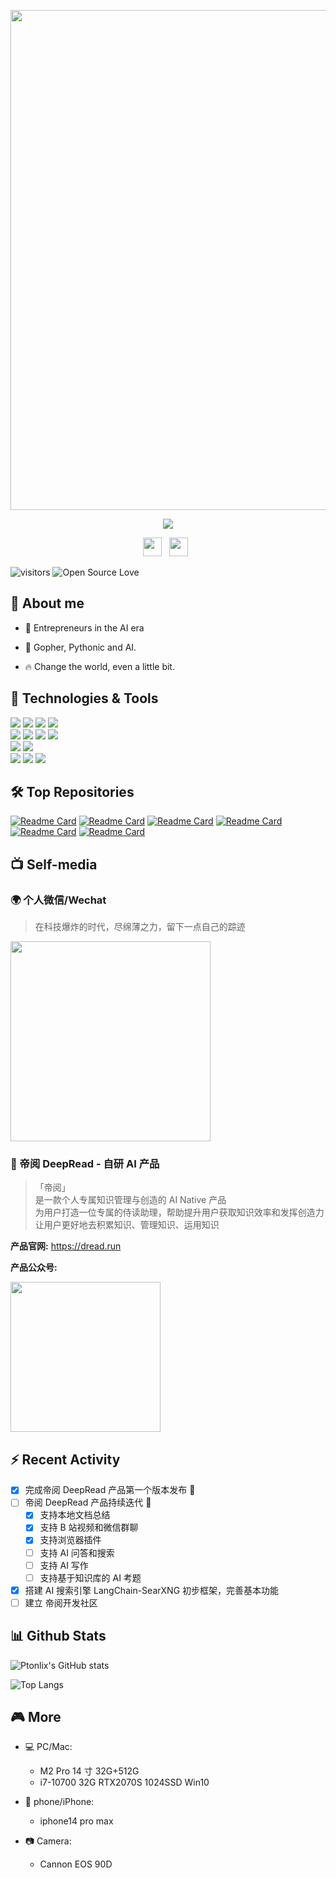 <p align="center">
  <img src="https://img.gejiba.com/images/470bf1cafcdd28ead352f48afb2cc85a.jpg" width=800 style="display: block; margin: 0 auto"/>
</p>

<div align='center'>
  <p>
    <img src="https://img.gejiba.com/images/bbe82b9e5671ea3dd3b3779b0071baae.png">
  </p>

  <p align='center'>
    <a href="https://img.gejiba.com/images/f0cf4242e87615dff574806169f9732a.png"><img height="30" src="https://img.gejiba.com/images/39db33ea168bb9b516550c596fed942b.png"></a>&nbsp;&nbsp;
    <a href="mailto:baird0917@163.com"><img height="30" src="https://th.bing.com/th/id/OIP.9sT4UWsRfFiy6vPydv3_-QHaHO?pid=ImgDet&rs=1"></a>&nbsp;&nbsp;
  </p>
</div>

![visitors](https://visitor-badge.laobi.icu/badge?page_id=ptonlix) ![Open Source Love](https://badges.frapsoft.com/os/v1/open-source.svg?v=102)

## 👋 About me

- 💪 Entrepreneurs in the AI era

- 🎨 Gopher, Pythonic and AI.

- 🔥 Change the world, even a little bit.

## 🔧 Technologies & Tools

![](https://img.shields.io/badge/Code-Golang-informational?style=flat&logo=go&logoColor=white&color=6aa6f8)
![](https://img.shields.io/badge/Code-Python-informational?style=flat&logo=python&logoColor=white&color=6aa6f8)
![](https://img.shields.io/badge/Code-C-informational?style=flat&logo=c&logoColor=white&color=6aa6f8)
![](https://img.shields.io/badge/Code-Vue.js-informational?style=flat&logo=vuedotjs&logoColor=white&color=6aa6f8)  
![](https://img.shields.io/badge/DataBase-Mysql-informational?style=flat&logo=mysql&logoColor=white&color=ff9300)
![](https://img.shields.io/badge/DataBase-Redis-informational?style=flat&logo=redis&logoColor=white&color=ff9300)
![](https://img.shields.io/badge/MQ-MQTT-informational?style=flat&logo=mqtt&logoColor=white&color=fffb0d)
![](https://img.shields.io/badge/MQ-Kafka-informational?style=flat&logo=apachekafka&logoColor=white&color=fffb0d)  
![](https://img.shields.io/badge/Tools-Docker-informational?style=flat&logo=docker&logoColor=white&color=0099CC)
![](https://img.shields.io/badge/Tools-Kubernetes-informational?style=flat&logo=kubernetes&logoColor=white&color=0099CC)  
![](https://img.shields.io/badge/Shell-Bash-informational?style=flat&logo=gnu-bash&logoColor=white&color=33CC33)
![](https://img.shields.io/badge/OS-Linux-informational?style=flat&logo=linux&logoColor=white&color=33CC33)
![](https://img.shields.io/badge/Editor-VS_Code-informational?style=flat&logo=visual-studio-code&logoColor=white&color=33CC33)

## 🛠️ Top Repositories

[![Readme Card](https://github-readme-stats.vercel.app/api/pin/?username=ptonlix&repo=LangChain-SearXNG)](https://github.com/ptonlix/LangChain-SearXNG)
[![Readme Card](https://github-readme-stats.vercel.app/api/pin/?username=ptonlix&repo=ssprompt)](https://github.com/ptonlix/ssprompt)
[![Readme Card](https://github-readme-stats.vercel.app/api/pin/?username=ptonlix&repo=spokenai)](https://github.com/ptonlix/spokenai)
[![Readme Card](https://github-readme-stats.vercel.app/api/pin/?username=ptonlix&repo=MQTTWithTLS)](https://github.com/ptonlix/MQTTWithTLS)
[![Readme Card](https://github-readme-stats.vercel.app/api/pin/?username=ptonlix&repo=officialaccount-chatgpt)](https://github.com/ptonlix/officialaccount-chatgpt)
[![Readme Card](https://github-readme-stats.vercel.app/api/pin/?username=ptonlix&repo=community-online)](https://github.com/ptonlix/community-online)

## 📺 Self-media

### 🌍 个人微信/Wechat

> 在科技爆炸的时代，尽绵薄之力，留下一点自己的踪迹

<img height=320 src="https://img.gejiba.com/images/704835503601bc77114a060a47f9e010.jpg"/>

### 🚀 帝阅 DeepRead - 自研 AI 产品

> 「帝阅」  
> 是一款个人专属知识管理与创造的 AI Native 产品  
> 为用户打造一位专属的侍读助理，帮助提升用户获取知识效率和发挥创造力  
> 让用户更好地去积累知识、管理知识、运用知识

**产品官网:** https://dread.run

**产品公众号:**

<img height=240 src="https://img.gejiba.com/images/e39feeafe915129f255d29417eb71ec8.png"/>

## ⚡ Recent Activity

- [x] 完成帝阅 DeepRead 产品第一个版本发布 🎉
- [ ] 帝阅 DeepRead 产品持续迭代 🔁
  - [x] 支持本地文档总结
  - [x] 支持 B 站视频和微信群聊
  - [x] 支持浏览器插件
  - [ ] 支持 AI 问答和搜索
  - [ ] 支持 AI 写作
  - [ ] 支持基于知识库的 AI 考题
- [x] 搭建 AI 搜索引擎 LangChain-SearXNG 初步框架，完善基本功能
- [ ] 建立 帝阅开发社区

## 📊 Github Stats

![Ptonlix's GitHub stats](https://github-readme-stats.vercel.app/api?username=ptonlix)

![Top Langs](https://github-readme-stats.vercel.app/api/top-langs/?username=ptonlix&layout=compact&hide=tcl,html)

## 🎮 More

- 💻 PC/Mac:

  - M2 Pro 14 寸 32G+512G
  - i7-10700 32G RTX2070S 1024SSD Win10

- 📱 phone/iPhone:

  - iphone14 pro max

- 📷 Camera:
  - Cannon EOS 90D
